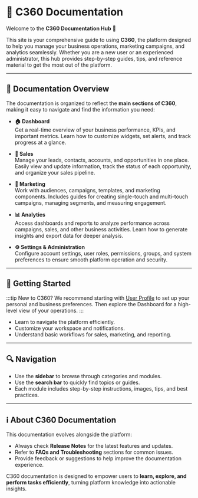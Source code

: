 # 📘 C360 Documentation

Welcome to the **C360 Documentation Hub** 🚀

This site is your comprehensive guide to using **C360**, the platform designed to help you manage your business operations, marketing campaigns, and analytics seamlessly. Whether you are a new user or an experienced administrator, this hub provides step-by-step guides, tips, and reference material to get the most out of the platform.

---

## 📂 Documentation Overview

The documentation is organized to reflect the **main sections of C360**, making it easy to navigate and find the information you need:

- **🏠 Dashboard**  
  Get a real-time overview of your business performance, KPIs, and important metrics. Learn how to customize widgets, set alerts, and track progress at a glance.

- **💼 Sales**  
   Manage your leads, contacts, accounts, and opportunities in one place.  
  Easily view and update information, track the status of each opportunity, and organize your sales pipeline.

- **📣 Marketing**  
  Work with audiences, campaigns, templates, and marketing components. Includes guides for creating single-touch and multi-touch campaigns, managing segments, and measuring engagement.

- **📊 Analytics**  
  Access dashboards and reports to analyze performance across campaigns, sales, and other business activities. Learn how to generate insights and export data for deeper analysis.

- **⚙️ Settings & Administration**  
  Configure account settings, user roles, permissions, groups, and system preferences to ensure smooth platform operation and security.

---

## 🚀 Getting Started

:::tip New to C360?
We recommend starting with [User Profile](./miscellaneous/user-profile) to set up your personal and business preferences. Then explore the Dashboard for a high-level view of your operations.
:::

- Learn to navigate the platform efficiently.
- Customize your workspace and notifications.
- Understand basic workflows for sales, marketing, and reporting.

---

## 🔍 Navigation

- Use the **sidebar** to browse through categories and modules.
- Use the **search bar** to quickly find topics or guides.
- Each module includes step-by-step instructions, images, tips, and best practices.

---

## ℹ️ About C360 Documentation

This documentation evolves alongside the platform:

- Always check **Release Notes** for the latest features and updates.
- Refer to **FAQs and Troubleshooting** sections for common issues.
- Provide feedback or suggestions to help improve the documentation experience.

C360 documentation is designed to empower users to **learn, explore, and perform tasks efficiently**, turning platform knowledge into actionable insights.
